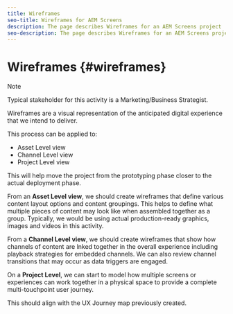 ```yaml
---
title: Wireframes
seo-title: Wireframes for AEM Screens
description: The page describes Wireframes for an AEM Screens project
seo-description: The page describes Wireframes for an AEM Screens project
---
```


# Wireframes {#wireframes}

>[!NOTE]
>
>Typical stakeholder for this activity is a Marketing/Business Strategist.

Wireframes are a visual representation of the anticipated digital experience that we intend to deliver. 

This process can be applied to:

* Asset Level view
* Channel Level view
* Project Level view

This will help move the project from the prototyping phase closer to the actual deployment phase.

From an **Asset Level view**, we should create wireframes that define various content layout options and content groupings. This helps to define what multiple pieces of content may look like when assembled together as a group.
Typically, we would be using actual production-ready graphics, images and videos in this activity.

From a **Channel Level view**, we should create wireframes that show how channels of content are lnked together in the overall experience including playback strategies for embedded channels. We can also review channel transitions that may occur as data triggers are engaged.

On a **Project Level**, we can start to model how multiple screens or experiences can work together in a physical space to provide a complete multi-touchpoint user journey. 

This should align with the UX Journey map previously created.

